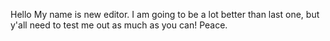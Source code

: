 Hello My name is new editor. I am going to be a lot better than last one, but y'all need to test me out as much as you can! Peace.